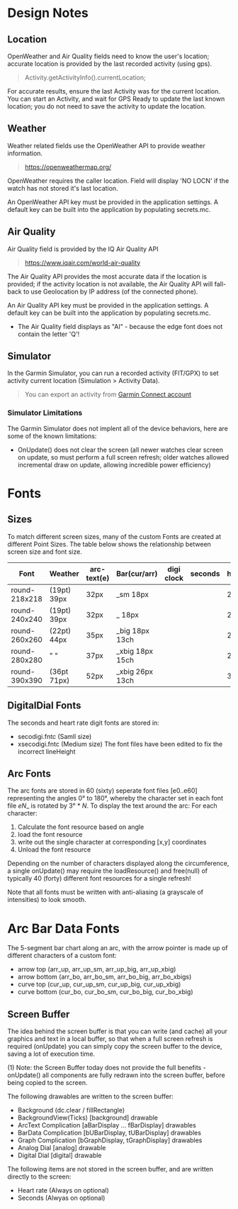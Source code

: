 # Design Notes

## Location

OpenWeather and Air Quality fields need to know the user's location; accurate
location is provided by the last recorded activity (using gps).
> Activity.getActivityInfo().currentLocation;

For accurate results, ensure the last Activity was for the current location.
You can start an Activity, and wait for GPS Ready to update the last known
location; you do not need to save the activity to update the location.

## Weather

Weather related fields use the OpenWeather API to provide weather information.
> https://openweathermap.org/

OpenWeather requires the caller location. Field will display 'NO LOCN' if the
watch has not stored it's last location.

An OpenWeather API key must be provided in the application settings. A default key
can be built into the application by populating secrets.mc.

## Air Quality

Air Quality field is provided by the IQ Air Quality API
> https://www.iqair.com/world-air-quality

The Air Quality API provides the most accurate data if the location is provided;
if the activity location is not available, the Air Quality API will fall-back
to use Geolocation by IP address (of the connected phone).

An Air Quality API key must be provided in the application settings. A default key
can be built into the application by populating secrets.mc.

- The Air Quality field displays as "AI" - because the edge font does not
  contain the letter 'Q'!


## Simulator
In the Garmin Simulator, you can run a recorded activity (FIT/GPX) to set
activity current location (Simulation > Activity Data).
> You can export an activity from [Garmin Connect account](https://connect.garmin.com/modern/activities)

### Simulator Limitations
The Garmin Simulator does not implent all of the device behaviors, here are some of the known limitations:
- OnUpdate() does not clear the screen
  (all newer watches clear screen on update, so must perform a full screen refresh;
  older watches allowed incremental draw on update, allowing incredible power efficiency)

# Fonts

## Sizes
To match different screen sizes, many of the custom Fonts are created at different Point Sizes.
The table below shows the relationship between screen size and font size.

|  Font         | Weather     | arc-text(e) | Bar(cur/arr)   | digi clock | seconds | hour/minu_hand |
|---------------|-------------|-------------|----------------|------------|---------|----------------|
| round-218x218 | (19pt) 39px |     32px    |  _sm  18px     |            |         |  24px 33 chars |
| round-240x240 | (19pt) 39px |     32px    |  _    18px     |            |         |  28px 33 chars |
| round-260x260 | (22pt) 44px |     35px    |  _big 18px 13ch|            |         |  28px 38 chars |
| round-280x280 |    "     "  |     37px    | _xbig 18px 15ch|            |         |  28px 41 chars |
| round-390x390 | (36pt 71px) |     52px    | _xbig 26px 13ch|            |         |  32px 49 chars |


## DigitalDial Fonts
The seconds and heart rate digit fonts are stored in:
  - secodigi.fntc (Samll size)
  - xsecodigi.fntc (Medium size)
  The font files have been edited to fix the incorrect lineHeight

## Arc Fonts
The arc fonts are stored in 60 (sixty) seperate font files [e0..e60] representing the angles 0° to 180°,
whereby the character set in each font file _eN__ is rotated by 3° * _N_.
To display the text around the arc:
For each character:
  1. Calculate the font resource based on angle
  2. load the font resource
  3. write out the single character at corresponding [x,y] coordinates
  4. Unload the font resource

Depending on the number of characters displayed along the circumference, a single onUpdate()
may require the loadResource() and free(null) of typically 40 (forty) different font resources for a single refresh!

Note that all fonts must be written with anti-aliasing (a grayscale of intensities) to look smooth.

# Arc Bar Data Fonts
The 5-segment bar chart along an arc, with the arrow pointer is made up of
different characters of a custom font:
- arrow top     (arr_up, arr_up_sm, arr_up_big, arr_up_xbig)
- arrow bottom  (arr_bo, arr_bo_sm, arr_bo_big, arr_bo_xbigs)
- curve top     (cur_up, cur_up_sm, cur_up_big, cur_up_xbig)
- curve bottom  (cur_bo, cur_bo_sm, cur_bo_big, cur_bo_xbig)

## Screen Buffer
The idea behind the screen buffer is that you can write (and cache) all your graphics and text in
a local buffer, so that when a full screen refresh is required (onUpdate) you can simply copy
the screen buffer to the device, saving a lot of execution time.

(1) Note: the Screen Buffer today does not provide the full benefits - onUpdate() all components are fully
redrawn into the screen buffer, before being copied to the screen.

The following drawables are written to the screen buffer:
 - Background             (dc.clear / fillRectangle)
 - BackgroundView(Ticks)  [background] drawable
 - ArcText Complication   [aBarDisplay ... fBarDisplay] drawables
 - BarData Complication   [bUBarDisplay, tUBarDisplay] drawables
 - Graph Complication     [bGraphDisplay, tGraphDisplay] drawables
 - Analog Dial            [analog] drawable
 - Digital Dial           [digital] drawable

 The following items are not stored in the screen buffer, and are written
 directly to the screen:
 - Heart rate (Always on optional)
 - Seconds (Alwyas on optional)